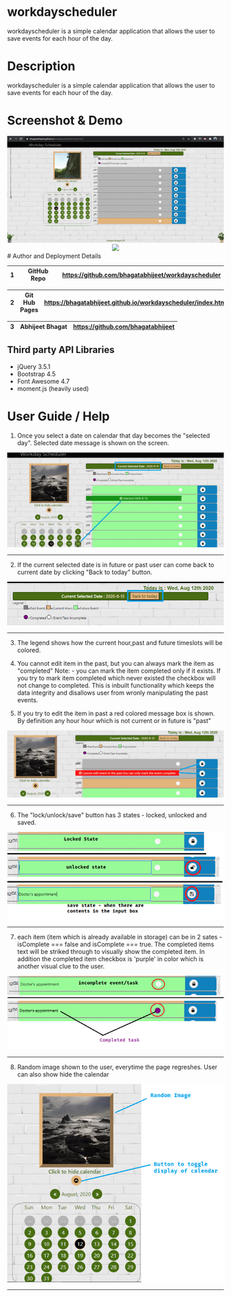 # workdayscheduler
workdayscheduler is a simple calendar application that allows the user to save events for each hour of the day.

# Description
workdayscheduler is a simple calendar application that allows the user to save events for each hour of the day.

# Screenshot & Demo
<img src="images/full_browser.png"/>
<div align="center">
<img src="images/Workday_Scheduler_demo-min.gif"/>
</div>
# Author and Deployment Details

| 1 | GitHub Repo  | https://github.com/bhagatabhijeet/workdayscheduler |
| ------------- | ------------- | ------------- |


| 2 | Git Hub Pages  | https://bhagatabhijeet.github.io/workdayscheduler/index.html |
| ------------- | ------------- | ------------- |

| 3 | Abhijeet Bhagat   | https://github.com/bhagatabhijeet |
| ------------- | ------------- | ------------- |


## Third party API Libraries

* jQuery 3.5.1
* Bootstrap 4.5
* Font Awesome 4.7
* moment.js (heavily used)

# User Guide / Help
1. Once you select a date on calendar that day becomes the "selected day". Selected date message is shown on the screen. 
<div align="center">
<img src="images/date_selection.png"/>
</div>
<hr/>

2. If the current selected date is in future or past user can come back to current date by clicking "Back to today" button.
<div align="center">
<img src="images/back_to_today.png"/>
</div>
<hr/>

3. The legend shows how the current hour,past and future timeslots will be colored.
</hr>

4. You cannot edit item in the past, but you can always mark the item as "completed"
Note: - you can mark the item completed only if it exists. If you try to mark item completed which never existed the checkbox will not change to completed. This is inbuilt functionality which keeps the data integrity and disallows user from wronly manipulating the past events.
</hr>

5. If you try to edit the item in past a red colored message box is shown. By definition any hour hour which is not current or in future is "past"
<div align="center">
<img src="images/past_event.png"/>
</div>
<hr>

6. The "lock/unlock/save" button has 3 states - locked, unlocked and saved.
<div align="center">
<img src="images/btnState.png"/>
</div>
<hr>

7. each item (item which is already available in storage) can be in 2 sates - isComplete === false and isComplete === true. The completed items text will be striked through to visually show the completed item. In addition the completed item checkbox is 'purple' in color which is another visual clue to the user.
<div align="center">
<img src="images/complete_incomplete.png"/>
</div>
<hr>

8. Random image shown to the user, everytime the page regreshes. User can also show hide the calendar
<div align="center">
<img src="images/random_img.png"/>
</div>
<hr>





